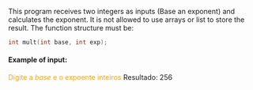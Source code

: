 This program receives two integers as inputs (Base an exponent) and calculates the exponent. It is not allowed to use arrays or list to store the result. The function structure must be:

```c
int mult(int base, int exp);
```
#### Example of input:

<span style="color:orange"> Digite a *base* e o expoente inteiros</span>
Resultado: 256

